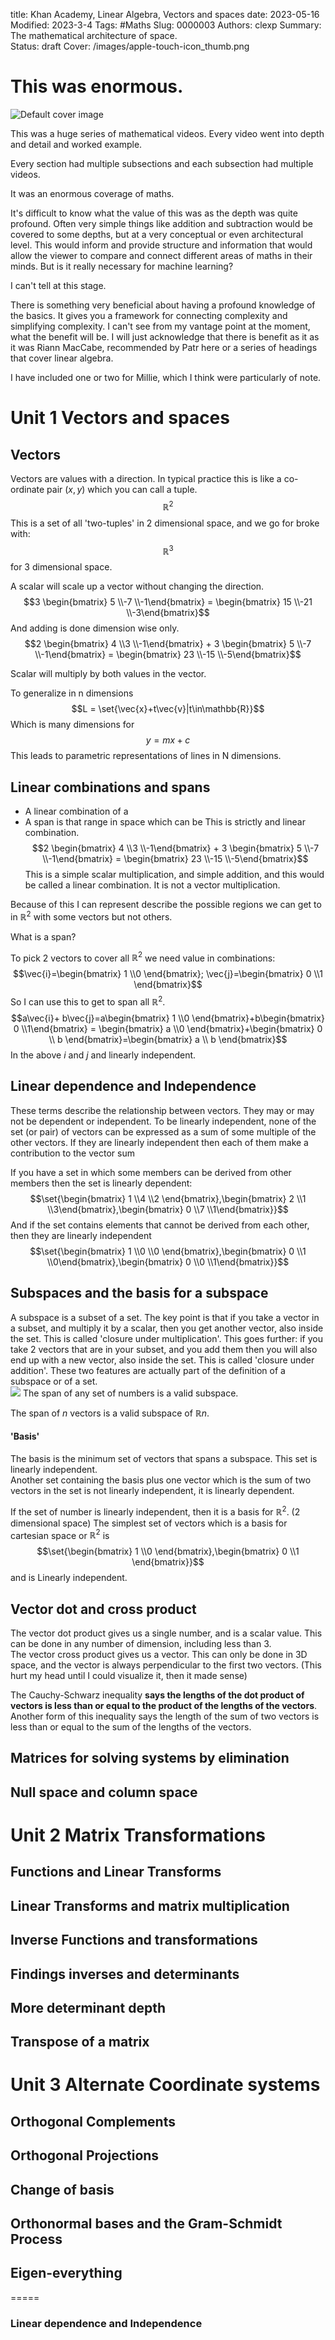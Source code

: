 title: Khan Academy, Linear Algebra, Vectors and spaces
date: 2023-05-16
Modified: 2023-3-4
Tags: #Maths
Slug: 0000003
Authors: clexp
Summary: The mathematical architecture of space.  
Status: draft
Cover: /images/apple-touch-icon_thumb.png


# This was enormous.  

![Default cover image](/images/apple-touch-icon.png)


This was a huge series of mathematical videos. Every video went into depth and detail and worked example.

Every section had multiple subsections and each subsection had multiple videos.

It was an enormous coverage of maths.

It's difficult to know what the value of this was as the depth was quite profound. Often very simple things like addition and subtraction would be covered to some depths, but at a very conceptual or even architectural level. This would inform and provide structure and information that would allow the viewer to compare and connect different areas of maths in their minds. But is it really necessary for machine learning?

I can't tell at this stage.

There is something very beneficial about having a profound knowledge of the basics. It gives you a framework for connecting complexity and simplifying complexity. I can't see from my vantage point at the moment, what the benefit will be. I will just acknowledge that there is benefit as it as it was Riann MacCabe, recommended by Patr here or a series of headings that cover linear algebra.

I have included one or two for Millie, which I think were particularly of note.

# Unit 1 Vectors and spaces
## Vectors
Vectors are values with a direction.  In typical practice this is like a co-ordinate pair $(x,y)$ which you can call a tuple.  
$$\mathbb{R}^2$$This is a set of all 'two-tuples' in 2 dimensional space, 
and we go for broke with:
$$\mathbb{R}^3$$
for 3 dimensional space.  

A scalar will scale up a vector without changing the direction.  
$$3 \begin{bmatrix} 5 \\-7 \\-1\end{bmatrix} =  \begin{bmatrix} 15 \\-21 \\-3\end{bmatrix}$$
And adding is done dimension wise only.  
$$2 \begin{bmatrix} 4 \\3 \\-1\end{bmatrix} + 3 \begin{bmatrix} 5 \\-7 \\-1\end{bmatrix} =  \begin{bmatrix} 23 \\-15 \\-5\end{bmatrix}$$

Scalar will multiply by both values in the vector.

To generalize in n dimensions
$$L = \set{\vec{x}+t\vec{v}|t\in\mathbb{R}}$$
Which is many dimensions for 
$$y=mx+c$$
This leads to parametric representations of lines in N dimensions.  
## Linear combinations and spans
- A linear combination of a 
- A span is that range in space which can be 
This is strictly and linear combination.  
$$2 \begin{bmatrix} 4 \\3 \\-1\end{bmatrix} + 3 \begin{bmatrix} 5 \\-7 \\-1\end{bmatrix} =  \begin{bmatrix} 23 \\-15 \\-5\end{bmatrix}$$
This is a simple scalar multiplication, and simple addition, and this would be called a linear combination.  It is not a vector multiplication.  

Because of this I can represent describe the possible regions we can get to in $\mathbb{R}^2$ with some vectors but not others.  

What is a span?

To pick 2 vectors to cover all $\mathbb{R}^2$ we need value in combinations:
$$\vec{i}=\begin{bmatrix} 1 \\0 \end{bmatrix}; \vec{j}=\begin{bmatrix} 0 \\1 \end{bmatrix}$$
So I can use this to get to span all $\mathbb{R}^2$. 
$$a\vec{i}+ b\vec{j}=a\begin{bmatrix} 1 \\0 \end{bmatrix}+b\begin{bmatrix} 0 \\1\end{bmatrix} = \begin{bmatrix} a \\0 \end{bmatrix}+\begin{bmatrix} 0 \\ b \end{bmatrix}=\begin{bmatrix} a \\ b \end{bmatrix}$$
In the above $i$ and $j$ and linearly independent.  
## Linear dependence and Independence
These terms describe the relationship between vectors.  They may or may not be dependent or independent.  To be linearly independent, none of the set (or pair) of vectors can be expressed as a sum of some multiple of the other vectors.  If they are linearly independent then each of them make a contribution to the vector sum

If you have a set in which some members can be derived from other members then the set is linearly dependent:
$$\set{\begin{bmatrix} 1 \\4 \\2 \end{bmatrix},\begin{bmatrix} 2 \\1 \\3\end{bmatrix},\begin{bmatrix} 0 \\7 \\1\end{bmatrix}}$$
And if the set contains elements that cannot be derived from each other, then they are linearly independent
$$\set{\begin{bmatrix} 1 \\0 \\0 \end{bmatrix},\begin{bmatrix} 0 \\1 \\0\end{bmatrix},\begin{bmatrix} 0 \\0 \\1\end{bmatrix}}$$



## Subspaces and the basis for a subspace
A subspace is a subset of a set.  The key point is that if you take a vector in a subset, and multiply it by a scalar, then you get another vector, also inside the set.  This is called 'closure under multiplication'.  This goes further: if you take 2 vectors that are in your subset, and you add them then you will also end up with a new vector, also inside the set.  This is called 'closure under addition'.  These two features are actually part of the definition of a subspace or of a set.  
<img  src='/images/Maths/Khan_Lin_alg_real_coord_space.jpg'>
The span of any set of numbers is a  valid subspace.  

The span of $n$ vectors is a valid subspace of $\mathbb{R} n$.   

#### 'Basis'
The basis is the minimum set of vectors that spans a subspace.  This set is linearly independent.  
Another set containing the basis plus one vector which is the sum of two vectors in the set is not linearly independent, it is linearly dependent.  

If the set of number is linearly independent, then it is a basis for $\mathbb{R}^2$. (2 dimensional space)
The simplest set of vectors which is a basis for cartesian space or $\mathbb{R}^2$ is 
$$\set{\begin{bmatrix} 1 \\0 \end{bmatrix},\begin{bmatrix} 0 \\1 \end{bmatrix}}$$
and is Linearly independent.  

## Vector dot and cross product
The vector dot product gives us a single number, and is a scalar value. This can be done in any number of dimension, including less than 3.    
The vector cross product gives us a vector.  This can only be done in 3D space, and the vector is always perpendicular to the first two vectors.  (This hurt my head until I could visualize it, then it made sense)

The Cauchy-Schwarz inequality **says the lengths of the dot product of vectors is less than or equal to the product of the lengths of the vectors**. Another form of this inequality says the length of the sum of two vectors is less than or equal to the sum of the lengths of the vectors.

## Matrices for solving systems by elimination

## Null space and column space


# Unit 2 Matrix Transformations
## Functions and Linear Transforms
## Linear Transforms and matrix multiplication
## Inverse Functions and transformations
## Findings inverses and determinants
## More determinant depth
## Transpose of a matrix

# Unit 3 Alternate Coordinate systems
## Orthogonal Complements
## Orthogonal Projections
## Change of basis
## Orthonormal bases and the Gram-Schmidt Process
## Eigen-everything




=====




### Linear dependence and Independence


